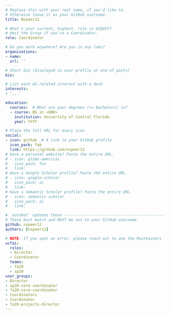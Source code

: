 ```yaml
---
# Replace this with your real name, if you'd like to.
# Otherwise leave it as your GitHub username.
title: Nspeer12

# What's your current, highest, role in AI@UCF?
# Omit the Group if you're a Coordinator.
role: Coordinator

# Do you work anywhere? Are you in any labs?
organizations:
- name:
  url: ''

# Short bio (displayed in user profile at end of posts)
bio:

# List each AI-related interest with a dash
interests:
- '...'

education:
  courses:  # What are your degrees (>= Bachelors) in?
  - course: BS in <UNK>
    institution: Univeristy of Central Florida
    year: YYYY

# Place the full URL for every icon
social:
- icon: github  # A link to your GitHub profile
  icon_pack: fab
  link: https://github.com/nspeer12
# Have a personal website? Paste the entire URL.
# - icon: globe-americas
#   icon_pack: fas
#   link: 
# Have a Google Scholar profile? Paste the entire URL.
# - icon: google-scholar
#   icon_pack: ai
#   link: 
# Have a Semantic Scholar profile? Paste the entire URL.
# - icon: semantic-scholar
#   icon_pack: ai
#   link: 

# `autobot` updates these ----------------------------------------------------
# These must match and MUST be set to your GitHub username
github: nspeer12
authors: [nspeer12]

# NOTE: If you spot an error, please reach out to one the Maintainers
ucfai:
  roles:
  - Director
  - Coordinator
  teams:
  - fa20
  - sp20
user_groups:
- Director
- sp20-core-coordinator
- fa20-core-coordinator
- Coordinators
- Coordinator
- fa20-projects-director
---
```

